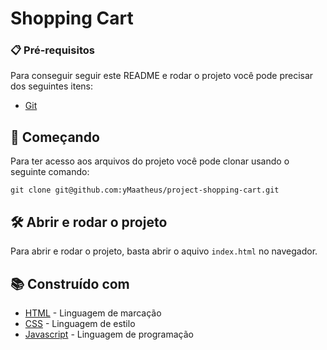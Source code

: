 # Shopping Cart


### 📋 Pré-requisitos

Para conseguir seguir este README e rodar o projeto você pode precisar dos seguintes itens:

- [Git](https://git-scm.com/doc)

## 🚀 Começando

Para ter acesso aos arquivos do projeto você pode clonar usando o seguinte comando:

```
git clone git@github.com:yMaatheus/project-shopping-cart.git
```

## 🛠️ Abrir e rodar o projeto

Para abrir e rodar o projeto, basta abrir o aquivo `index.html` no navegador.

## 📚 Construído com

* [HTML](https://developer.mozilla.org/pt-BR/docs/Web/HTML) - Linguagem de marcação
* [CSS](https://developer.mozilla.org/pt-BR/docs/Web/CSS) - Linguagem de estilo
* [Javascript](https://developer.mozilla.org/pt-BR/docs/Web/JavaScript) - Linguagem de programação
